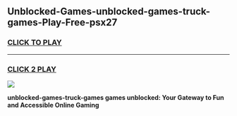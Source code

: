 
## Unblocked-Games-unblocked-games-truck-games-Play-Free-psx27
<h3>
<a href="https://premium76.site?title=unblocked-games-truck-games&ref=17A">CLICK TO PLAY</a></h3>
<hr>

<h3>
<a href="https://premium76.site?title=unblocked-games-truck-games&ref=17A">CLICK 2 PLAY</a>
  
</h3>

<a href="https://premium76.site?title=unblocked-games-truck-games&ref=17A"><img src="https://clearcache.store/games.png"></a>


**unblocked-games-truck-games games unblocked: Your Gateway to Fun and Accessible Online Gaming**
